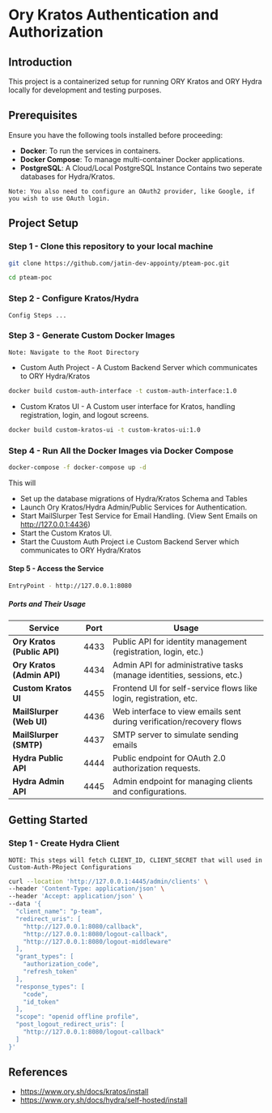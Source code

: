 # Ory Kratos Authentication and Authorization

## Introduction

This project is a containerized setup for running ORY Kratos and ORY Hydra locally for development and testing purposes.

## Prerequisites

Ensure you have the following tools installed before proceeding:

- **Docker**: To run the services in containers.
- **Docker Compose**: To manage multi-container Docker applications.
- **PostgreSQL**: A Cloud/Local PostgreSQL Instance Contains two seperate databases for Hydra/Kratos.

```text
Note: You also need to configure an OAuth2 provider, like Google, if you wish to use OAuth login.
```

## Project Setup

### Step 1 - Clone this repository to your local machine

```bash
git clone https://github.com/jatin-dev-appointy/pteam-poc.git

cd pteam-poc
```

### Step 2 - Configure Kratos/Hydra

```text
Config Steps ...
```

### Step 3 - Generate Custom Docker Images

`Note: Navigate to the Root Directory`

- Custom Auth Project - A Custom Backend Server which communicates to ORY Hydra/Kratos

```bash
docker build custom-auth-interface -t custom-auth-interface:1.0
```

- Custom Kratos UI - A Custom user interface for Kratos, handling registration, login, and logout screens.

```bash
docker build custom-kratos-ui -t custom-kratos-ui:1.0
```

### Step 4 - Run All the Docker Images via Docker Compose

```bash
docker-compose -f docker-compose up -d
```

This will

- Set up the database migrations of Hydra/Kratos Schema and Tables
- Launch Ory Kratos/Hydra Admin/Public Services for Authentication.
- Start MailSlurper Test Service for Email Handling. (View Sent Emails on <http://127.0.0.1:4436>)
- Start the Custom Kratos UI.
- Start the Cuustom Auth Project i.e Custom Backend Server which communicates to ORY Hydra/Kratos

#### Step 5 - Access the Service

```bash
EntryPoint - http://127.0.0.1:8080
```

##### Ports and Their Usage

| Service                     | Port | Usage                                                                  |
| --------------------------- | ---- | ---------------------------------------------------------------------- |
| **Ory Kratos (Public API)** | 4433 | Public API for identity management (registration, login, etc.)         |
| **Ory Kratos (Admin API)**  | 4434 | Admin API for administrative tasks (manage identities, sessions, etc.) |
| **Custom Kratos UI**        | 4455 | Frontend UI for self-service flows like login, registration, etc.      |
| **MailSlurper (Web UI)**    | 4436 | Web interface to view emails sent during verification/recovery flows   |
| **MailSlurper (SMTP)**      | 4437 | SMTP server to simulate sending emails                                 |
| **Hydra Public API**        | 4444 | Public endpoint for OAuth 2.0 authorization requests.                  |
| **Hydra Admin API**         | 4445 | Admin endpoint for managing clients and configurations.                |

## Getting Started

### Step 1 - Create Hydra Client

```text
NOTE: This steps will fetch CLIENT_ID, CLIENT_SECRET that will used in Custom-Auth-PRoject Configurations 
```

```bash
curl --location 'http://127.0.0.1:4445/admin/clients' \
--header 'Content-Type: application/json' \
--header 'Accept: application/json' \
--data '{
  "client_name": "p-team",
  "redirect_uris": [
    "http://127.0.0.1:8080/callback",
    "http://127.0.0.1:8080/logout-callback",
    "http://127.0.0.1:8080/logout-middleware"
  ],
  "grant_types": [
    "authorization_code",
    "refresh_token"
  ],
  "response_types": [
    "code",
    "id_token"
  ],
  "scope": "openid offline profile",
  "post_logout_redirect_uris": [
    "http://127.0.0.1:8080/logout-callback"
  ]
}'
```

## References

- <https://www.ory.sh/docs/kratos/install>
- <https://www.ory.sh/docs/hydra/self-hosted/install>

